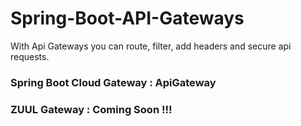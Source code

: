 # Spring-Boot-API-Gateways

With Api Gateways you can route, filter, add headers and secure api requests. 

### Spring Boot Cloud Gateway : ApiGateway
 
### ZUUL Gateway : Coming Soon !!!
